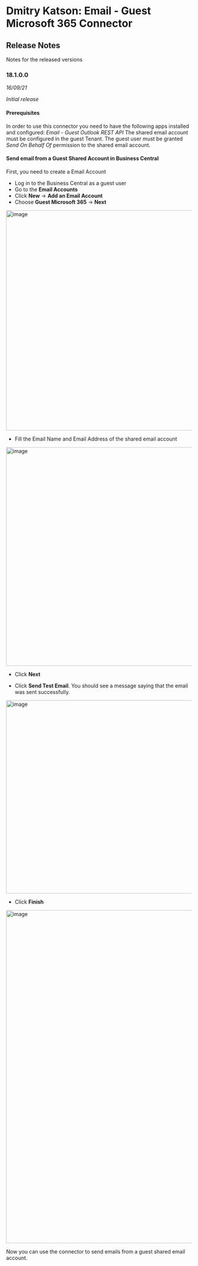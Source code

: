# Dmitry Katson: Email - Guest Microsoft 365 Connector

## Release Notes

Notes for the released versions

### 18.1.0.0
*16/09/21*

*Initial release*

#### Prerequisites
In order to use this connector you need to have the following apps installed and configured: *Email - Guest Outlook REST API*
The shared email account must be configured in the guest Tenant. The guest user must be granted *Send On Behalf Of* permission to the shared email account.
#### Send email from a Guest Shared Account in Business Central
First, you need to create a Email Account

- Log in to the Business Central as a guest user
- Go to the **Email Accounts**
- Click **New** -> **Add an Email Account**
- Choose **Guest Microsoft 365** -> **Next**

<img width="595" alt="image" src="https://user-images.githubusercontent.com/29101017/133738206-62c5194e-5517-444a-8561-288ba190bcb3.png">

- Fill the Email Name and Email Address of the shared email account

<img width="591" alt="image" src="https://user-images.githubusercontent.com/29101017/133738452-0eb9f424-1f96-4ba2-9cfc-81066ed9dc8b.png">

- Click **Next**

- Click **Send Test Email**. You should see a message saying that the email was sent successfully.

<img width="522" alt="image" src="https://user-images.githubusercontent.com/29101017/133739154-289f56c6-224a-4d19-9889-36232426cc9d.png">

- Click **Finish**

<img width="900" alt="image" src="https://user-images.githubusercontent.com/29101017/133739343-5cee2624-9ed2-413c-bc79-f5825b871c9d.png">

Now you can use the connector to send emails from a guest shared email account.